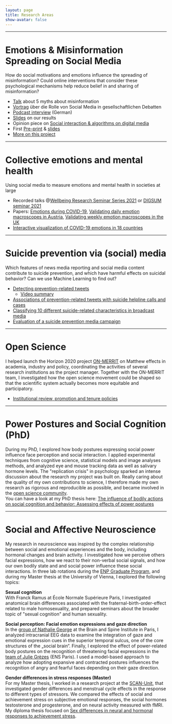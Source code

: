 ```yaml
---
layout: page
title: Research Areas
show-avatar: false
---
```


___


# Emotions & Misinformation Spreading on Social Media

How do social motivations and emotions influence the spreading of misinformation? Could online interventions that consider these psychological mechanisms help reduce belief in and sharing of misinformation?

- [Talk](https://hannahmetzler.eu/misinfomyths/#/five-myths-about-misinformation) about 5 myths about misinformation
- [Vortrag](https://hannahmetzler.eu/klimaaktiv/#/soziale-medien-sind-kein-klimakiller) über die Rolle von Social Media in gesellschaftlichen Debatten
- [Podcast interview](https://www.derstandard.at/story/3000000218043/wahrheit-gegen-luege-die-psychologie-hinter-fake-news) (German)
- [Slides](https://hannahmetzler.eu/emomis_update_2024) on our results 
- Opinion piece on [Social interaction & algorithms on digital media](https://doi.org/10.1177/17456916231185057)
- First [Pre-print](https://osf.io/udqms) & [slides](http://hannahmetzler.eu/measuring_emo_misinfo)
- [More on this project](/emomis.md)

___


# Collective emotions and mental health

Using social media to measure emotions and mental health in societies at large

- Recorded talks @[Wellbeing Research Seminar Series 2021](https://www.youtube.com/watch?v=d953J1vcH4s) or [DIGSUM seminar 2021](https://www.youtube.com/watch?v=CLC4ga-H1r0)
- Papers: [Emotions during COVID-19](https://osf.io/736kc/), [Validating daily emotion macroscopes in Austria](https://www.nature.com/articles/s41598-022-14579-y), [Validating weekly emotion macroscopes in the UK](http://arxiv.org/abs/2107.13236)
- [Interactive visualization of COVID-19 emotions in 18 countries](http://hannahmetzler.eu/COVID19-Emotions.html)

___


# Suicide prevention via (social) media

Which features of news media reporting and social media content contribute to suicide prevention, and which have harmful effects on suicidal behavior? Can we use Machine Learning to find out?

- [Detecting prevention-related tweets](https://www.jmir.org/2022/8/e34705/)
    * [Video summary](https://www.youtube.com/watch?v=UykKQYPM1Kw)
- [Associations of prevention-related tweets with suicide helpline calls and cases](https://doi.org/10.1177/00048674221126649)
- [Classifying 10 different suicide-related characteristics in broadcast media](https://doi.org/10.1371/journal.pone.0300917)
- [Evaluation of a suicide prevention media campaign](https://doi.org/10.1027/0227-5910/a000955)


___


# Open Science

I helped launch the Horizon 2020 project [ON-MERRIT](https://on-merrit.eu/) on Matthew effects in academia, industry and policy, coordinating the activities of several research institutions as the project manager. Together with the ON-MERRIT team, I investigated how the open science movement could be shaped so that the scientific system actually becomes more equitable and participatory. 

- [Institutional review, promotion and tenure policies](https://doi.org/10.1162/qss_a_00224)

___


# Power Postures and Social Cognition (PhD)

During my PhD, I explored how body postures expressing social power influence face perception and social interaction. I applied experimental techniques from cognitive science, statistical models and image analyses methods, and analyzed eye and mouse tracking data as well as salivary hormone levels. The "replication crisis" in psychology sparked an intense discussion about the research my project was built on. Really caring about the quality of my own contributions to science, I therefore made my own research as rigorous and reproducible as possible, and became involved in the [open science community](http://improvingpsych.org/).  
You can have a look at my PhD thesis here: [The influence of bodily actions on social cognition and behavior: Assessing effects of power postures](https://tel.archives-ouvertes.fr/tel-02372963)

___


# Social and Affective Neuroscience

My research in neuroscience was inspired by the complex relationship between social and emotional experiences and the body, including hormonal changes and brain activity. I investigated how we perceive others facial expressions, how we react to their non-verbal social signals, and how our own bodily state and and social power influence these social interactions. In three lab rotations during the [ENP Graduate Program][ENPprogram], and during my Master thesis at the University of Vienna, I explored the following topics:

**Sexual cognition**  
With Franck Ramus at École Normale Supérieure Paris, I investigated anatomical brain differences associated with the fraternal-birth-order-effect related to male homosexuality, and prepared seminars about the broader topic of "sexual cognition" and human sexuality. 

**Social perception: Facial emotion expressions and gaze direction**  
In the [group of Nathalie George](https://socialaffectiveneuro.wixsite.com/thesanteam/nathalie-george) at the Brain and Spine Institute in Paris, I analyzed intracranial EEG data to examine the integration of gaze and emotional expression cues in the superior temporal sulcus, one of the core structures of the „social brain“. Finally, I explored the effect of power-related body postures on the recognition of threatening facial expressions in the [team of Julie Grèzes](https://lnc2.dec.ens.fr/en/research/teams/social-cognition-brain-society) (ENS Paris). I used a model-based approach to analyze how adopting expansive and contracted postures influences the recognition of angry and fearful faces depending on their gaze direction.
 
**Gender differences in stress responses (Master)**  
For my Master thesis, I worked in a research project at the [SCAN-Unit][SCAN], that investigated gender differences and menstrual cycle effects in the response to different types of stressors. We compared the effects of social and achievement stress on subjective emotional responses, the social hormones testosterone and progesterone, and on neural activity measured with fMRI.  
My diploma thesis focused on [Sex differences in neural and hormonal responses to achievement stress](http://othes.univie.ac.at/27600/). 

[ENPprogram]: http://www.paris-neuroscience.fr/en/graduate-program
[SCAN]: https://scan-psy.univie.ac.at/

